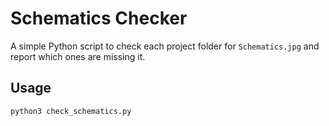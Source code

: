 # Schematics Checker

A simple Python script to check each project folder for `Schematics.jpg`
and report which ones are missing it.

## Usage

```bash
python3 check_schematics.py